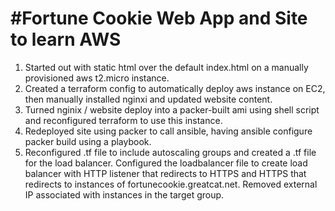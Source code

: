 
#Fortune Cookie Web App and Site to learn AWS
=====================

1. Started out with static html over the default index.html on a manually provisioned aws t2.micro instance.
2. Created a terraform config to automatically deploy aws instance on EC2, then manually installed nginxi and updated website content.
3. Turned nginix / website deploy into a packer-built ami using shell script and reconfigured terraform to use this instance.
4. Redeployed site using packer to call ansible, having ansible configure packer build using a playbook.
5. Reconfigured .tf file to include autoscaling groups and created a .tf file for the load balancer. Configured the loadbalancer file to create load balancer with HTTP listener that redirects to HTTPS and HTTPS that redirects to instances of fortunecookie.greatcat.net. Removed external IP associated with instances in the target group. 

